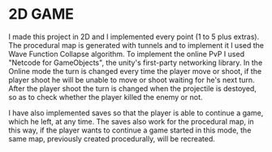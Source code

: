 # 2D GAME

I made this project in 2D and I implemented every point (1 to 5 plus extras). The procedural map is generated with tunnels and to
implement it I used the Wave Function Collapse algorithm. To implement the online PvP I used "Netcode for GameObjects", the unity's
first-party networking library. In the Online mode the turn is changed every time the player move or shoot, if the player shoot he will
be unable to move or shoot waiting for he's next turn. After the player shoot the turn is changed when the projectile is destoyed,
so as to check whether the player killed the enemy or not.

I have also implemented saves so that the player is able to continue a game, which he left, at any time.
The saves also work for the procedural map, in this way, if the player wants to continue a game started in this mode,
the same map, previously created procedurally, will be recreated.
